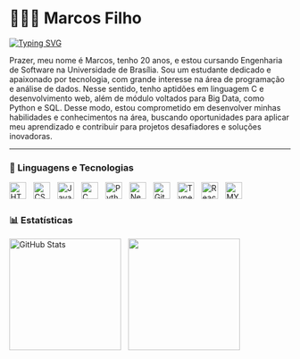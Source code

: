 # 👩🏻‍💻 Marcos Filho



<p align="center">

[![Typing SVG](https://readme-typing-svg.demolab.com/?lines=Desenvolvedor%20Full-Stack;Cursando%203º%20ano%20de%20graduação;Sempre%20buscando%20conhecimento!&font=Fira%20Code&center=true&width=440&height=45&color=f75c7e&vCenter=true&pause=1000&size=22)](https://git.io/typing-svg)

</p>

Prazer, meu nome é Marcos, tenho 20 anos, e estou cursando Engenharia de Software na Universidade de Brasília. Sou um estudante dedicado e apaixonado por tecnologia, com grande interesse na área de programação e análise de dados. Nesse sentido, tenho aptidões em linguagem C e desenvolvimento web, além de módulo voltados para Big Data, como Python e SQL. Desse modo, estou comprometido em desenvolver minhas habilidades e conhecimentos na área, buscando oportunidades para aplicar meu aprendizado e contribuir para projetos desafiadores e soluções inovadoras.

---

### 🤖 Linguagens e Tecnologias

<img 
    align="left" 
    alt="HTML"
    title="HTML" 
    width="30px" 
    style="padding-right: 10px;" 
    src="https://cdn.jsdelivr.net/gh/devicons/devicon@latest/icons/html5/html5-original.svg" 
/>
<img 
    align="left" 
    alt="CSS" 
    title="CSS"
    width="30px" 
    style="padding-right: 10px;" 
    src="https://cdn.jsdelivr.net/gh/devicons/devicon@latest/icons/css3/css3-original.svg" 
/>
<img 
    align="left" 
    alt="JavaScript" 
    title="JavaScript"
    width="30px" 
    style="padding-right: 10px;" 
    src="https://cdn.jsdelivr.net/gh/devicons/devicon@latest/icons/javascript/javascript-original.svg" 
/>
<img 
    align="left" 
    alt="C" 
    title="C"
    width="30px" 
    style="padding-right: 10px;" 
    src="https://media-public.canva.com/TS8g8/MAD2UTTS8g8/1/tl.png" 
/>

<img 
    align="left" 
    alt="Python" 
    title="Python"
    width="30px" 
    style="padding-right: 10px;" 
    src="https://cdn.jsdelivr.net/gh/devicons/devicon@latest/icons/python/python-original.svg" 
/>
<img 
    align="left" 
    alt="Next.js" 
    title="Next.js"
    width="30px" 
    style="padding-right: 10px;" 
    src="https://cdn.jsdelivr.net/gh/devicons/devicon@latest/icons/nextjs/nextjs-original.svg" 
/>
<img 
    align="left" 
    alt="Git" 
    title="Git"
    width="30px" 
    style="padding-right: 10px;" 
    src="https://cdn.jsdelivr.net/gh/devicons/devicon@latest/icons/git/git-original.svg" 
/>

<img 
    align="left" 
    alt="TypeScript"
    title="TypeScript" 
    width="30px" 
    style="padding-right: 10px;" 
    src="https://cdn.jsdelivr.net/gh/devicons/devicon@latest/icons/typescript/typescript-original.svg" 
/>
<img 
    align="left" 
    alt="React"
    title="React" 
    width="30px" 
    style="padding-right: 10px;" 
    src="https://cdn.jsdelivr.net/gh/devicons/devicon@latest/icons/react/react-original.svg" 
/>
<img 
    align="left" 
    alt="MYSQL"
    title="MYSQL" 
    width="30px" 
    style="padding-right: 10px;" 
    src="https://cdn.jsdelivr.net/gh/devicons/devicon@latest/icons/mysql/mysql-original.svg" 
/>

<br/>
<br/>

### 📊 Estatísticas

<p>
  <img 
    align="left" 
    alt="GitHub Stats" 
    height="200" 
    style="padding-right: 10px;" 
    src="https://github-readme-stats.vercel.app/api?username=marcosfilhopq&show_icons=true&theme=tokyonight&include_all_commits=true&locale=pt-br&rank_icon=github" 
  />



<p align="left">
  <img 
    src="https://github-readme-stats.vercel.app/api/top-langs/?username=marcosfilhopq&layout=donut&theme=tokyonight&custom_title=Linguagens%20mais%20presentes" 
    height="200px"
/>
</p>



</p>
